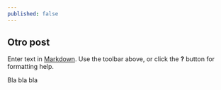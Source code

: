 ```yaml
---
published: false
---
```

## Otro post

Enter text in [Markdown](http://daringfireball.net/projects/markdown/). Use the toolbar above, or click the **?** button for formatting help.

Bla bla bla
